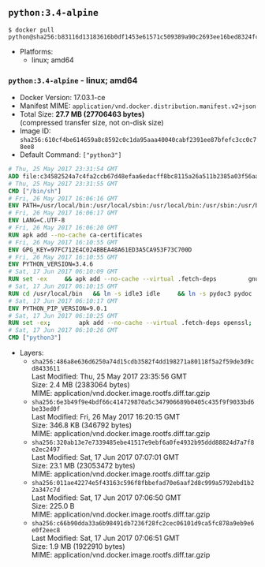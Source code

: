 ## `python:3.4-alpine`

```console
$ docker pull python@sha256:b83116d13183616b0df1453e61571c509389a90c2693ee16bed8324fc98b2f4d
```

-	Platforms:
	-	linux; amd64

### `python:3.4-alpine` - linux; amd64

-	Docker Version: 17.03.1-ce
-	Manifest MIME: `application/vnd.docker.distribution.manifest.v2+json`
-	Total Size: **27.7 MB (27706463 bytes)**  
	(compressed transfer size, not on-disk size)
-	Image ID: `sha256:610cf4be614659a8c8592c0c1da95aaa40040cabf2391ee87bfefc3cc0c78ee8`
-	Default Command: `["python3"]`

```dockerfile
# Thu, 25 May 2017 23:31:54 GMT
ADD file:c34582524a7c4fa2ccb67d48efaa6edacff8bc8115a26a511b2385a03f56aa8e in / 
# Thu, 25 May 2017 23:31:55 GMT
CMD ["/bin/sh"]
# Fri, 26 May 2017 16:06:16 GMT
ENV PATH=/usr/local/bin:/usr/local/sbin:/usr/local/bin:/usr/sbin:/usr/bin:/sbin:/bin
# Fri, 26 May 2017 16:06:17 GMT
ENV LANG=C.UTF-8
# Fri, 26 May 2017 16:06:20 GMT
RUN apk add --no-cache ca-certificates
# Fri, 26 May 2017 16:10:55 GMT
ENV GPG_KEY=97FC712E4C024BBEA48A61ED3A5CA953F73C700D
# Fri, 26 May 2017 16:10:55 GMT
ENV PYTHON_VERSION=3.4.6
# Sat, 17 Jun 2017 06:10:09 GMT
RUN set -ex 	&& apk add --no-cache --virtual .fetch-deps 		gnupg 		openssl 		tar 		xz 		&& wget -O python.tar.xz "https://www.python.org/ftp/python/${PYTHON_VERSION%%[a-z]*}/Python-$PYTHON_VERSION.tar.xz" 	&& wget -O python.tar.xz.asc "https://www.python.org/ftp/python/${PYTHON_VERSION%%[a-z]*}/Python-$PYTHON_VERSION.tar.xz.asc" 	&& export GNUPGHOME="$(mktemp -d)" 	&& gpg --keyserver ha.pool.sks-keyservers.net --recv-keys "$GPG_KEY" 	&& gpg --batch --verify python.tar.xz.asc python.tar.xz 	&& rm -rf "$GNUPGHOME" python.tar.xz.asc 	&& mkdir -p /usr/src/python 	&& tar -xJC /usr/src/python --strip-components=1 -f python.tar.xz 	&& rm python.tar.xz 		&& apk add --no-cache --virtual .build-deps  		bzip2-dev 		coreutils 		dpkg-dev dpkg 		expat-dev 		gcc 		gdbm-dev 		libc-dev 		libffi-dev 		linux-headers 		make 		ncurses-dev 		openssl 		openssl-dev 		pax-utils 		readline-dev 		sqlite-dev 		tcl-dev 		tk 		tk-dev 		xz-dev 		zlib-dev 	&& apk del .fetch-deps 		&& cd /usr/src/python 	&& gnuArch="$(dpkg-architecture --query DEB_BUILD_GNU_TYPE)" 	&& ./configure 		--build="$gnuArch" 		--enable-loadable-sqlite-extensions 		--enable-shared 		--with-system-expat 		--with-system-ffi 		--without-ensurepip 	&& make -j "$(nproc)" 	&& make install 		&& runDeps="$( 		scanelf --needed --nobanner --recursive /usr/local 			| awk '{ gsub(/,/, "\nso:", $2); print "so:" $2 }' 			| sort -u 			| xargs -r apk info --installed 			| sort -u 	)" 	&& apk add --virtual .python-rundeps $runDeps 	&& apk del .build-deps 		&& find /usr/local -depth 		\( 			\( -type d -a -name test -o -name tests \) 			-o 			\( -type f -a -name '*.pyc' -o -name '*.pyo' \) 		\) -exec rm -rf '{}' + 	&& rm -rf /usr/src/python
# Sat, 17 Jun 2017 06:10:15 GMT
RUN cd /usr/local/bin 	&& ln -s idle3 idle 	&& ln -s pydoc3 pydoc 	&& ln -s python3 python 	&& ln -s python3-config python-config
# Sat, 17 Jun 2017 06:10:17 GMT
ENV PYTHON_PIP_VERSION=9.0.1
# Sat, 17 Jun 2017 06:10:25 GMT
RUN set -ex; 		apk add --no-cache --virtual .fetch-deps openssl; 		wget -O get-pip.py 'https://bootstrap.pypa.io/get-pip.py'; 		apk del .fetch-deps; 		python get-pip.py 		--disable-pip-version-check 		--no-cache-dir 		"pip==$PYTHON_PIP_VERSION" 	; 	pip --version; 		find /usr/local -depth 		\( 			\( -type d -a -name test -o -name tests \) 			-o 			\( -type f -a -name '*.pyc' -o -name '*.pyo' \) 		\) -exec rm -rf '{}' +; 	rm -f get-pip.py
# Sat, 17 Jun 2017 06:10:26 GMT
CMD ["python3"]
```

-	Layers:
	-	`sha256:486a8e636d6250a74d15cdb3582f4dd198271a80118f5a2f59de3d9cd8433611`  
		Last Modified: Thu, 25 May 2017 23:35:56 GMT  
		Size: 2.4 MB (2383064 bytes)  
		MIME: application/vnd.docker.image.rootfs.diff.tar.gzip
	-	`sha256:6e3b49f9e4bdf66c414729870a5c347906689b0405c435f9f9033bd6be33ed0f`  
		Last Modified: Fri, 26 May 2017 16:20:15 GMT  
		Size: 346.8 KB (346792 bytes)  
		MIME: application/vnd.docker.image.rootfs.diff.tar.gzip
	-	`sha256:320ab13e7e7339485ebe41517e9ebf6a0fe4932b95ddd88824d7a7f8e2ec2497`  
		Last Modified: Sat, 17 Jun 2017 07:07:01 GMT  
		Size: 23.1 MB (23053472 bytes)  
		MIME: application/vnd.docker.image.rootfs.diff.tar.gzip
	-	`sha256:011ae42274e5f43163c596f8fbbefad70e6aaf2d8c999a5792ebd1b22a347c7d`  
		Last Modified: Sat, 17 Jun 2017 07:06:50 GMT  
		Size: 225.0 B  
		MIME: application/vnd.docker.image.rootfs.diff.tar.gzip
	-	`sha256:c66b90dda33a6b98491db7236f28fc2cec06101d9ca5fc878a9eb9e6e0f2eec8`  
		Last Modified: Sat, 17 Jun 2017 07:06:51 GMT  
		Size: 1.9 MB (1922910 bytes)  
		MIME: application/vnd.docker.image.rootfs.diff.tar.gzip
